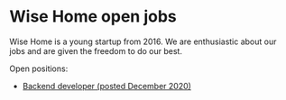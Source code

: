 # Wise Home open jobs

Wise Home is a young startup from 2016.
We are enthusiastic about our jobs and are given the freedom to do our best.

Open positions:

* [Backend developer (posted December 2020)](https://github.com/wise-home/jobs/blob/master/2020/backend_developer.md)
